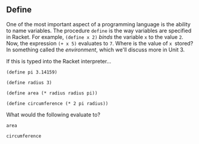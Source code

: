 ## Define

One of the most important aspect of a programming language is the ability to
name variables. The procedure `define` is the way variables are specified
in Racket. For example, `(define x 2)` _binds_ the variable `x` to the
value `2`. Now, the expression `(+ x 5)` evaluates to `7`. Where is the
value of `x `stored? In something called the _environment_, which we'll
discuss more in Unit 3.

If this is typed into the Racket interpreter...

`(define pi 3.14159)`

`(define radius 3)`

`(define area (* radius radius pi))`

`(define circumference (* 2 pi radius))`

What would the following evaluate to?

<div class="mc">

<pre><code>area
</code></pre>
<ans text="(* 3 3 3.14159)" explanation="When you define a variable, you should fully evaluate the value."></ans>
<ans text="28.27431" explanation="Nice!!" correct></ans>
<ans text="ERROR" explanation="Try evaluating the expression again!"></ans>
<!-- and so on -->
</div>

<div class="mc">

<pre><code>circumference
</code></pre>
<ans text="18.84954" explanation="Nice!!" correct></ans>
<ans text="28.27431" explanation="Whoops!! Try evaluating the value for *circumference*" correct></ans>
<ans text="circumference" explanation="The interpreter will return the *value* of circumference"></ans>
<!-- and so on -->
</div>

